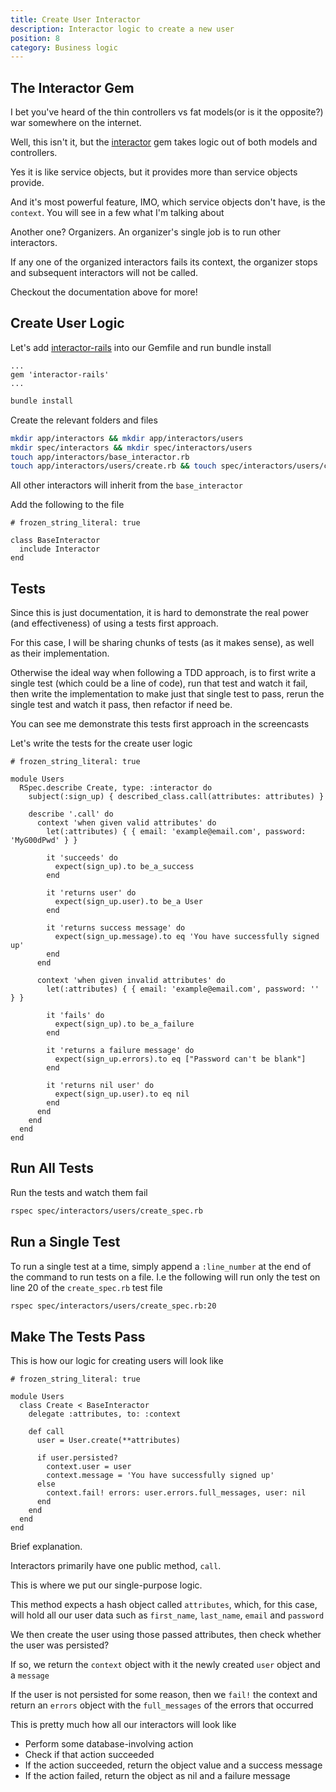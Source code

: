 ```yaml
---
title: Create User Interactor
description: Interactor logic to create a new user
position: 8
category: Business logic
---
```


## The Interactor Gem

  I bet you've heard of the thin controllers vs fat models(or is it the opposite?) war somewhere on the internet.

Well, this isn't it, but the [interactor](https://github.com/collectiveidea/interactor) gem takes logic out of both models and controllers.

Yes it is like service objects, but it provides more than service objects provide.

And it's most powerful feature, IMO, which service objects don't have, is the `context`. You will see in a few what I'm talking about

Another one? Organizers. An organizer's single job is to run other interactors.

If any one of the organized interactors fails its context, the organizer stops and subsequent interactors will not be called.

Checkout the documentation above for more!

## Create User Logic

Let's add [interactor-rails](https://github.com/collectiveidea/interactor-rails) into our Gemfile and run bundle install

```ruby[Gemfile]
...
gem 'interactor-rails'
...
```

```bash
bundle install
```

Create the relevant folders and files

```bash
mkdir app/interactors && mkdir app/interactors/users
mkdir spec/interactors && mkdir spec/interactors/users
touch app/interactors/base_interactor.rb
touch app/interactors/users/create.rb && touch spec/interactors/users/create_spec.rb
```

All other interactors will inherit from the `base_interactor`

Add the following to the file

```ruby[app/interactors/base_interactor.rb]
# frozen_string_literal: true

class BaseInteractor
  include Interactor
end
```

## Tests

<alert>
Since this is just documentation, it is hard to demonstrate the real power (and effectiveness) of using a tests first approach.
</alert>

For this case, I will be sharing chunks of tests (as it makes sense), as well as their implementation.

Otherwise the ideal way when following a TDD approach, is to first write a single test (which could be a line of code), run that test and watch it fail, then write the implementation to make just that single test to pass, rerun the single test and watch it pass, then refactor if need be.

You can see me demonstrate this tests first approach in the screencasts

Let's write the tests for the create user logic

```ruby[spec/interactors/users/create_spec.rb]
# frozen_string_literal: true

module Users
  RSpec.describe Create, type: :interactor do
    subject(:sign_up) { described_class.call(attributes: attributes) }

    describe '.call' do
      context 'when given valid attributes' do
        let(:attributes) { { email: 'example@email.com', password: 'MyG00dPwd' } }

        it 'succeeds' do
          expect(sign_up).to be_a_success
        end

        it 'returns user' do
          expect(sign_up.user).to be_a User
        end

        it 'returns success message' do
          expect(sign_up.message).to eq 'You have successfully signed up'
        end
      end

      context 'when given invalid attributes' do
        let(:attributes) { { email: 'example@email.com', password: '' } }

        it 'fails' do
          expect(sign_up).to be_a_failure
        end

        it 'returns a failure message' do
          expect(sign_up.errors).to eq ["Password can't be blank"]
        end

        it 'returns nil user' do
          expect(sign_up.user).to eq nil
        end
      end
    end
  end
end
```

## Run All Tests

Run the tests and watch them fail

```bash
rspec spec/interactors/users/create_spec.rb
```

## Run a Single Test

To run a single test at a time, simply append a `:line_number` at the end of the command to run tests on a file. I.e the following will run only the test on line 20 of the `create_spec.rb` test file

```bash
rspec spec/interactors/users/create_spec.rb:20
```

## Make The Tests Pass

This is how our logic for creating users will look like

```ruby[app/interactors/users/create.rb]
# frozen_string_literal: true

module Users
  class Create < BaseInteractor
    delegate :attributes, to: :context

    def call
      user = User.create(**attributes)

      if user.persisted?
        context.user = user
        context.message = 'You have successfully signed up'
      else
        context.fail! errors: user.errors.full_messages, user: nil
      end
    end
  end
end
```

Brief explanation.

Interactors primarily have one public method, `call`.

This is where we put our single-purpose logic.

This method expects a hash object called `attributes`, which, for this case, will hold all our user data such as `first_name`, `last_name`, `email` and `password`

We then create the user using those passed attributes, then check whether the user was persisted?

If so, we return the `context` object with it the newly created `user` object and a `message`

If the user is not persisted for some reason, then we `fail!` the context and return an `errors` object with the `full_messages` of the errors that occurred

This is pretty much how all our interactors will look like
  - Perform some database-involving action
  - Check if that action succeeded
  - If the action succeeded, return the object value and a success message
  - If the action failed, return the object as nil and a failure message
